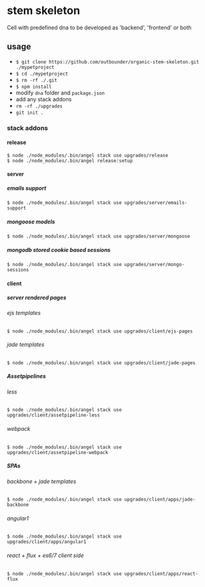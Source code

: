# stem skeleton

Cell with predefined dna to be developed as 'backend', 'frontend' or both

## usage

- `$ git clone https://github.com/outbounder/organic-stem-skeleton.git ./mypetproject`
- `$ cd ./mypetproject`
- `$ rm -rf ./.git`
- `$ npm install`
- modify `dna` folder and `package.json`
- add any stack addons
- `rm -rf ./upgrades`
- `git init .`

### stack addons

#### release

    $ node ./node_modules/.bin/angel stack use upgrades/release
    $ node ./node_modules/.bin/angel release:setup

#### server

##### emails support

    $ node ./node_modules/.bin/angel stack use upgrades/server/emails-support

##### mongoose models

    $ node ./node_modules/.bin/angel stack use upgrades/server/mongoose

##### mongodb stored cookie based sessions

    $ node ./node_modules/.bin/angel stack use upgrades/server/mongo-sessions

#### client

##### server rendered pages

###### ejs templates

    $ node ./node_modules/.bin/angel stack use upgrades/client/ejs-pages

###### jade templates

    $ node ./node_modules/.bin/angel stack use upgrades/client/jade-pages

##### Assetpipelines

###### less

    $ node ./node_modules/.bin/angel stack use upgrades/client/assetpipeline-less

###### webpack

    $ node ./node_modules/.bin/angel stack use upgrades/client/assetpipeline-webpack

##### SPAs

###### backbone + jade templates

    $ node ./node_modules/.bin/angel stack use upgrades/client/apps/jade-backbone

###### angular1

    $ node ./node_modules/.bin/angel stack use upgrades/client/apps/angular1

###### react + flux + es6/7 client side

    $ node ./node_modules/.bin/angel stack use upgrades/client/apps/react-flux
